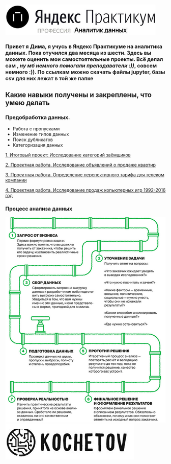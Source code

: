 ![](https://github.com/konicaRu/pictures_blog/blob/master/anal_logo_yn_logo_prof.jpg)

### Привет я Дима, я учусь в Яндекс Практикуме на аналитика данных. Пока отучился два месяца из шести. Здесь вы можете оценить мои самостоятельные проекты. Всё делал сам , *ну мб немного помогали преподаватели :))*, совсем немного :)). По ссылкам можно скачать файлы jupyter, базы csv для них лежат в той же папке

## Какие навыки получены и закреплены, что умею делать
### Предобработка данных.
- Работа с пропусками
- Изменение типов данных
- Поиск дубликатов
- Категоризация данных

[1. Итоговый проект: Исследование категорий заёмщиков](https://github.com/konicaRu/data_analyst/blob/master/1_project_data_pre_processing/1_project_git_finance_bank_loan.ipynb)

[2. Проектная работа. Исследование объявлений о продаже квартир](https://github.com/konicaRu/data_analyst/blob/master/2_project_research_data_analysis/2_project_flat_for_sale.ipynb)

[3. Проектная работа. Определение перспективного тарифа для телеком компании](https://github.com/konicaRu/data_analyst/blob/master/3_project_statistical_analysis_data/3_project_telecom_tariff.ipynb)

[4. Проектная работа. Исследование продаж копьютерных игр 1992-2016 год](https://github.com/konicaRu/data_analyst/blob/master/1_project_data_pre_processing/1_project_git_finance_bank_loan.ipynb)  
  
### Процесс анализа данных
  
![](https://github.com/konicaRu/pictures_blog/blob/master/anal_truby_%20(3).jpg)
![](https://github.com/konicaRu/pictures_blog/blob/master/Logo_Kochetov_cv.jpg)
